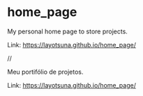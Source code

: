 # home_page
My personal home page to store projects.

Link: https://layotsuna.github.io/home_page/

//

Meu portifólio de projetos.

Link: https://layotsuna.github.io/home_page/

